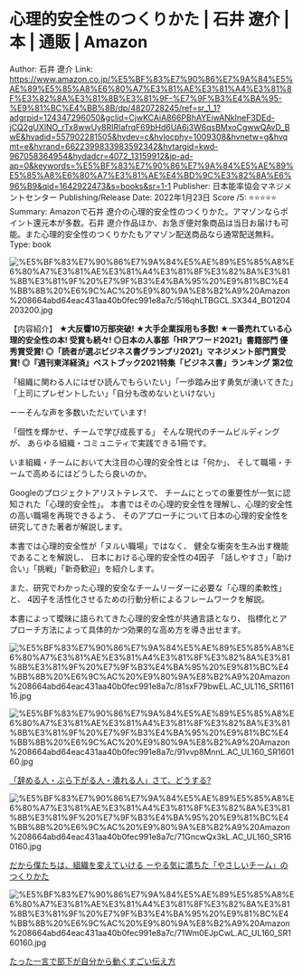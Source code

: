 # 心理的安全性のつくりかた | 石井 遼介 |本 | 通販 | Amazon

Author: 石井 遼介
Link: https://www.amazon.co.jp/%E5%BF%83%E7%90%86%E7%9A%84%E5%AE%89%E5%85%A8%E6%80%A7%E3%81%AE%E3%81%A4%E3%81%8F%E3%82%8A%E3%81%8B%E3%81%9F-%E7%9F%B3%E4%BA%95-%E9%81%BC%E4%BB%8B/dp/4820728245/ref=sr_1_1?adgrpid=124347296050&gclid=CjwKCAiA866PBhAYEiwANkIneF3DEd-jCQ2gUXlNO_rTx8wwUy8RIRIafrqF69bHd6UA6i3W6qsBMxoCgwwQAvD_BwE&hvadid=557902281505&hvdev=c&hvlocphy=1009308&hvnetw=g&hvqmt=e&hvrand=6622399833983592342&hvtargid=kwd-967058364954&hydadcr=4072_13159912&jp-ad-ap=0&keywords=%E5%BF%83%E7%90%86%E7%9A%84%E5%AE%89%E5%85%A8%E6%80%A7%E3%81%AE%E4%BD%9C%E3%82%8A%E6%96%B9&qid=1642922473&s=books&sr=1-1
Publisher: 日本能率協会マネジメントセンター
Publishing/Release Date: 2022年1月23日
Score /5: ⭐️⭐️⭐️⭐️⭐️
Summary: Amazonで石井 遼介の心理的安全性のつくりかた。アマゾンならポイント還元本が多数。石井 遼介作品ほか、お急ぎ便対象商品は当日お届けも可能。また心理的安全性のつくりかたもアマゾン配送商品なら通常配送無料。
Type: book

![%E5%BF%83%E7%90%86%E7%9A%84%E5%AE%89%E5%85%A8%E6%80%A7%E3%81%AE%E3%81%A4%E3%81%8F%E3%82%8A%E3%81%8B%E3%81%9F%20%E7%9F%B3%E4%BA%95%20%E9%81%BC%E4%BB%8B%20%E6%9C%AC%20%E9%80%9A%E8%B2%A9%20Amazon%208664abd64eac431aa40b0fec991e8a7c/516qhLTBGCL._SX344_BO1204203200_.jpg](%E5%BF%83%E7%90%86%E7%9A%84%E5%AE%89%E5%85%A8%E6%80%A7%E3%81%AE%E3%81%A4%E3%81%8F%E3%82%8A%E3%81%8B%E3%81%9F%20%E7%9F%B3%E4%BA%95%20%E9%81%BC%E4%BB%8B%20%E6%9C%AC%20%E9%80%9A%E8%B2%A9%20Amazon%208664abd64eac431aa40b0fec991e8a7c/516qhLTBGCL._SX344_BO1204203200_.jpg)

【内容紹介】  **★大反響10万部突破! 
 ★大手企業採用も多数! 
 ★一番売れている心理的安全性の本! 
 受賞も続々! 
 ◎日本の人事部「HRアワード2021」書籍部門 優秀賞受賞! 
 ◎「読者が選ぶビジネス書グランプリ2021」マネジメント部門賞受賞! 
 ◎『週刊東洋経済』ベストブック2021特集「ビジネス書」ランキング 第2位**

「組織に関わる人にはぜひ読んでもらいたい」「一歩踏み出す勇気が湧いてきた」「上司にプレゼントしたい」「自分も改めないといけない」

ーーそんな声を多数いただいています!

「個性を輝かせ、チームで学び成長する」
 そんな現代のチームビルディングが、
 あらゆる組織・コミュニティで実践できる1冊です。

いま組織・チームにおいて大注目の心理的安全性とは「何か」、 
 そして職場・チームで高めるにはどうしたら良いのか。

Googleのプロジェクトアリストテレスで、 
 チームにとっての重要性が一気に認知された「心理的安全性」。 
 本書ではその心理的安全性を理解し、心理的安全性の高い職場を再現できるよう、 
 そのアプローチについて日本の心理的安全性を研究してきた著者が解説します。

本書では心理的安全性が「ヌルい職場」ではなく、 
 健全な衝突を生み出す機能であることを解説し、 
 日本における心理的安全性の4因子 
 「話しやすさ」「助け合い」「挑戦」「新奇歓迎」を紹介します。

また、研究でわかった心理的安全なチームリーダーに必要な「心理的柔軟性」と、 
 4因子を活性化させるための行動分析によるフレームワークを解説。

本書によって曖昧に語られてきた心理的安全性が共通言語となり、 
 指標化とアプローチ方法によって具体的かつ効果的な高め方を導き出せます。

![%E5%BF%83%E7%90%86%E7%9A%84%E5%AE%89%E5%85%A8%E6%80%A7%E3%81%AE%E3%81%A4%E3%81%8F%E3%82%8A%E3%81%8B%E3%81%9F%20%E7%9F%B3%E4%BA%95%20%E9%81%BC%E4%BB%8B%20%E6%9C%AC%20%E9%80%9A%E8%B2%A9%20Amazon%208664abd64eac431aa40b0fec991e8a7c/81sxF79bwEL._AC_UL116_SR116116_.jpg](%E5%BF%83%E7%90%86%E7%9A%84%E5%AE%89%E5%85%A8%E6%80%A7%E3%81%AE%E3%81%A4%E3%81%8F%E3%82%8A%E3%81%8B%E3%81%9F%20%E7%9F%B3%E4%BA%95%20%E9%81%BC%E4%BB%8B%20%E6%9C%AC%20%E9%80%9A%E8%B2%A9%20Amazon%208664abd64eac431aa40b0fec991e8a7c/81sxF79bwEL._AC_UL116_SR116116_.jpg)

![%E5%BF%83%E7%90%86%E7%9A%84%E5%AE%89%E5%85%A8%E6%80%A7%E3%81%AE%E3%81%A4%E3%81%8F%E3%82%8A%E3%81%8B%E3%81%9F%20%E7%9F%B3%E4%BA%95%20%E9%81%BC%E4%BB%8B%20%E6%9C%AC%20%E9%80%9A%E8%B2%A9%20Amazon%208664abd64eac431aa40b0fec991e8a7c/91vvp8MnnL._AC_UL160_SR160160_.jpg](%E5%BF%83%E7%90%86%E7%9A%84%E5%AE%89%E5%85%A8%E6%80%A7%E3%81%AE%E3%81%A4%E3%81%8F%E3%82%8A%E3%81%8B%E3%81%9F%20%E7%9F%B3%E4%BA%95%20%E9%81%BC%E4%BB%8B%20%E6%9C%AC%20%E9%80%9A%E8%B2%A9%20Amazon%208664abd64eac431aa40b0fec991e8a7c/91vvp8MnnL._AC_UL160_SR160160_.jpg)

[「辞める人・ぶら下がる人・潰れる人」さて、どうする?](https://www.amazon.co.jp/%E3%80%8C%E8%BE%9E%E3%82%81%E3%82%8B%E4%BA%BA%E3%83%BB%E3%81%B6%E3%82%89%E4%B8%8B%E3%81%8C%E3%82%8B%E4%BA%BA%E3%83%BB%E6%BD%B0%E3%82%8C%E3%82%8B%E4%BA%BA%E3%80%8D%E3%81%95%E3%81%A6%E3%80%81%E3%81%A9%E3%81%86%E3%81%99%E3%82%8B-%E4%B8%8A%E6%9D%91-%E7%B4%80%E5%A4%AB/dp/4295403954/ref=pd_vtp_3/356-0194653-7908239?pd_rd_w=mRSYT&pf_rd_p=ae64b7f5-458b-4e9a-9b07-1feecb909091&pf_rd_r=3Z5CVN4CPXCVVEPM9QQG&pd_rd_r=efe85ac9-46c0-4499-bd6f-7ef4f1e37960&pd_rd_wg=3kNcr&pd_rd_i=4295403954&psc=1)

![%E5%BF%83%E7%90%86%E7%9A%84%E5%AE%89%E5%85%A8%E6%80%A7%E3%81%AE%E3%81%A4%E3%81%8F%E3%82%8A%E3%81%8B%E3%81%9F%20%E7%9F%B3%E4%BA%95%20%E9%81%BC%E4%BB%8B%20%E6%9C%AC%20%E9%80%9A%E8%B2%A9%20Amazon%208664abd64eac431aa40b0fec991e8a7c/71GncwQx3kL._AC_UL160_SR160160_.jpg](%E5%BF%83%E7%90%86%E7%9A%84%E5%AE%89%E5%85%A8%E6%80%A7%E3%81%AE%E3%81%A4%E3%81%8F%E3%82%8A%E3%81%8B%E3%81%9F%20%E7%9F%B3%E4%BA%95%20%E9%81%BC%E4%BB%8B%20%E6%9C%AC%20%E9%80%9A%E8%B2%A9%20Amazon%208664abd64eac431aa40b0fec991e8a7c/71GncwQx3kL._AC_UL160_SR160160_.jpg)

[だから僕たちは、組織を変えていける ーやる気に満ちた「やさしいチーム」のつくりかた](https://www.amazon.co.jp/%E3%81%A0%E3%81%8B%E3%82%89%E5%83%95%E3%81%9F%E3%81%A1%E3%81%AF%E3%80%81%E7%B5%84%E7%B9%94%E3%82%92%E5%A4%89%E3%81%88%E3%81%A6%E3%81%84%E3%81%91%E3%82%8B-%E3%83%BC%E3%82%84%E3%82%8B%E6%B0%97%E3%81%AB%E6%BA%80%E3%81%A1%E3%81%9F%E3%80%8C%E3%82%84%E3%81%95%E3%81%97%E3%81%84%E3%83%81%E3%83%BC%E3%83%A0%E3%80%8D%E3%81%AE%E3%81%A4%E3%81%8F%E3%82%8A%E3%81%8B%E3%81%9F-%E6%96%89%E8%97%A4-%E5%BE%B9/dp/4295406252/ref=pd_vtp_4/356-0194653-7908239?pd_rd_w=mRSYT&pf_rd_p=ae64b7f5-458b-4e9a-9b07-1feecb909091&pf_rd_r=3Z5CVN4CPXCVVEPM9QQG&pd_rd_r=efe85ac9-46c0-4499-bd6f-7ef4f1e37960&pd_rd_wg=3kNcr&pd_rd_i=4295406252&psc=1)

![%E5%BF%83%E7%90%86%E7%9A%84%E5%AE%89%E5%85%A8%E6%80%A7%E3%81%AE%E3%81%A4%E3%81%8F%E3%82%8A%E3%81%8B%E3%81%9F%20%E7%9F%B3%E4%BA%95%20%E9%81%BC%E4%BB%8B%20%E6%9C%AC%20%E9%80%9A%E8%B2%A9%20Amazon%208664abd64eac431aa40b0fec991e8a7c/71Wm0EJpCwL._AC_UL160_SR160160_.jpg](%E5%BF%83%E7%90%86%E7%9A%84%E5%AE%89%E5%85%A8%E6%80%A7%E3%81%AE%E3%81%A4%E3%81%8F%E3%82%8A%E3%81%8B%E3%81%9F%20%E7%9F%B3%E4%BA%95%20%E9%81%BC%E4%BB%8B%20%E6%9C%AC%20%E9%80%9A%E8%B2%A9%20Amazon%208664abd64eac431aa40b0fec991e8a7c/71Wm0EJpCwL._AC_UL160_SR160160_.jpg)

[たった一言で部下が自分から動くすごい伝え方](https://www.amazon.co.jp/%E3%81%9F%E3%81%A3%E3%81%9F%E4%B8%80%E8%A8%80%E3%81%A7%E9%83%A8%E4%B8%8B%E3%81%8C%E8%87%AA%E5%88%86%E3%81%8B%E3%82%89%E5%8B%95%E3%81%8F%E3%81%99%E3%81%94%E3%81%84%E4%BC%9D%E3%81%88%E6%96%B9-%E7%A8%B2%E5%A0%B4-%E7%9C%9F%E7%94%B1%E7%BE%8E/dp/486621368X/ref=pd_vtp_5/356-0194653-7908239?pd_rd_w=mRSYT&pf_rd_p=ae64b7f5-458b-4e9a-9b07-1feecb909091&pf_rd_r=3Z5CVN4CPXCVVEPM9QQG&pd_rd_r=efe85ac9-46c0-4499-bd6f-7ef4f1e37960&pd_rd_wg=3kNcr&pd_rd_i=486621368X&psc=1)